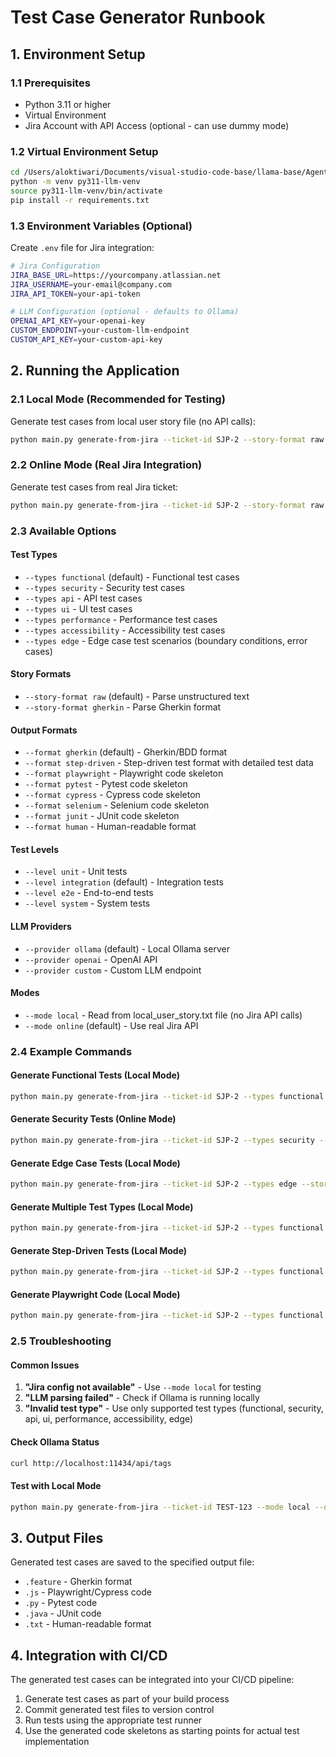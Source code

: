 # Test Case Generator Runbook

## 1. Environment Setup

### 1.1 Prerequisites
- Python 3.11 or higher
- Virtual Environment
- Jira Account with API Access (optional - can use dummy mode)

### 1.2 Virtual Environment Setup
```bash
cd /Users/aloktiwari/Documents/visual-studio-code-base/llama-base/AgenticLegoLand/TestCaseGenerator
python -m venv py311-llm-venv
source py311-llm-venv/bin/activate
pip install -r requirements.txt
```

### 1.3 Environment Variables (Optional)
Create `.env` file for Jira integration:
```bash
# Jira Configuration
JIRA_BASE_URL=https://yourcompany.atlassian.net
JIRA_USERNAME=your-email@company.com
JIRA_API_TOKEN=your-api-token

# LLM Configuration (optional - defaults to Ollama)
OPENAI_API_KEY=your-openai-key
CUSTOM_ENDPOINT=your-custom-llm-endpoint
CUSTOM_API_KEY=your-custom-api-key
```

## 2. Running the Application

### 2.1 Local Mode (Recommended for Testing)
Generate test cases from local user story file (no API calls):
```bash
python main.py generate-from-jira --ticket-id SJP-2 --story-format raw --provider ollama --output test_cases.feature --mode local
```

### 2.2 Online Mode (Real Jira Integration)
Generate test cases from real Jira ticket:
```bash
python main.py generate-from-jira --ticket-id SJP-2 --story-format raw --provider ollama --output test_cases.feature --mode online
```

### 2.3 Available Options

#### Test Types
- `--types functional` (default) - Functional test cases
- `--types security` - Security test cases
- `--types api` - API test cases
- `--types ui` - UI test cases
- `--types performance` - Performance test cases
- `--types accessibility` - Accessibility test cases
- `--types edge` - Edge case test scenarios (boundary conditions, error cases)

#### Story Formats
- `--story-format raw` (default) - Parse unstructured text
- `--story-format gherkin` - Parse Gherkin format

#### Output Formats
- `--format gherkin` (default) - Gherkin/BDD format
- `--format step-driven` - Step-driven test format with detailed test data
- `--format playwright` - Playwright code skeleton
- `--format pytest` - Pytest code skeleton
- `--format cypress` - Cypress code skeleton
- `--format selenium` - Selenium code skeleton
- `--format junit` - JUnit code skeleton
- `--format human` - Human-readable format

#### Test Levels
- `--level unit` - Unit tests
- `--level integration` (default) - Integration tests
- `--level e2e` - End-to-end tests
- `--level system` - System tests

#### LLM Providers
- `--provider ollama` (default) - Local Ollama server
- `--provider openai` - OpenAI API
- `--provider custom` - Custom LLM endpoint

#### Modes
- `--mode local` - Read from local_user_story.txt file (no Jira API calls)
- `--mode online` (default) - Use real Jira API

### 2.4 Example Commands

#### Generate Functional Tests (Local Mode)
```bash
python main.py generate-from-jira --ticket-id SJP-2 --types functional --story-format raw --provider ollama --output functional_tests.feature --mode local
```

#### Generate Security Tests (Online Mode)
```bash
python main.py generate-from-jira --ticket-id SJP-2 --types security --story-format raw --provider ollama --output security_tests.feature --mode online
```

#### Generate Edge Case Tests (Local Mode)
```bash
python main.py generate-from-jira --ticket-id SJP-2 --types edge --story-format raw --provider ollama --output edge_tests.feature --mode local
```

#### Generate Multiple Test Types (Local Mode)
```bash
python main.py generate-from-jira --ticket-id SJP-2 --types functional --types security --types edge --story-format raw --provider ollama --output all_tests.feature --mode local
```

#### Generate Step-Driven Tests (Local Mode)
```bash
python main.py generate-from-jira --ticket-id SJP-2 --types functional --format step-driven --provider ollama --output test_cases.txt --mode local
```

#### Generate Playwright Code (Local Mode)
```bash
python main.py generate-from-jira --ticket-id SJP-2 --types functional --format playwright --provider ollama --output test_spec.js --mode local
```

### 2.5 Troubleshooting

#### Common Issues
1. **"Jira config not available"** - Use `--mode local` for testing
2. **"LLM parsing failed"** - Check if Ollama is running locally
3. **"Invalid test type"** - Use only supported test types (functional, security, api, ui, performance, accessibility, edge)

#### Check Ollama Status
```bash
curl http://localhost:11434/api/tags
```

#### Test with Local Mode
```bash
python main.py generate-from-jira --ticket-id TEST-123 --mode local --output test.feature
```

## 3. Output Files

Generated test cases are saved to the specified output file:
- `.feature` - Gherkin format
- `.js` - Playwright/Cypress code
- `.py` - Pytest code
- `.java` - JUnit code
- `.txt` - Human-readable format

## 4. Integration with CI/CD

The generated test cases can be integrated into your CI/CD pipeline:
1. Generate test cases as part of your build process
2. Commit generated test files to version control
3. Run tests using the appropriate test runner
4. Use the generated code skeletons as starting points for actual test implementation